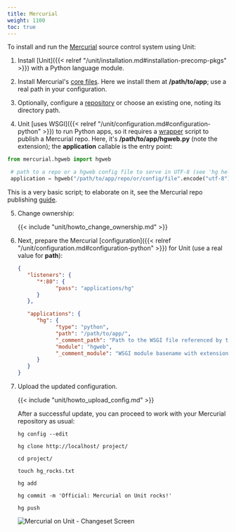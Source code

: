 ```yaml
---
title: Mercurial
weight: 1100
toc: true
---
```


To install and run the [Mercurial](https://www.mercurial-scm.org) source
control system using Unit:

1. Install [Unit]({{< relref "/unit/installation.md#installation-precomp-pkgs" >}}) with a Python language module.

2. Install Mercurial's [core files](https://www.mercurial-scm.org/wiki/UnixInstall).
   Here we install them at **/path/to/app**; use a real path in your configuration.

3. Optionally, configure a [repository](https://www.mercurial-scm.org/wiki/TutorialInit) or choose an existing
   one, noting its directory path.

4. Unit [uses WSGI]({{< relref "/unit/configuration.md#configuration-python" >}}) to run Python apps, so it
   requires a [wrapper](https://www.mercurial-scm.org/repo/hg/file/default/contrib/hgweb.wsgi)
   script to publish a Mercurial repo. Here, it's **/path/to/app/hgweb.py**
   (note the extension); the **application** callable is the entry
   point:

  ```python
  from mercurial.hgweb import hgweb

   # path to a repo or a hgweb config file to serve in UTF-8 (see 'hg help hgweb')
   application = hgweb("/path/to/app/repo/or/config/file".encode("utf-8"))  # Replace with a real path in your configuration
  ```

   This is a very basic script; to elaborate on it, see the
   Mercurial repo publishing [guide](https://www.mercurial-scm.org/wiki/PublishingRepositories#hgweb).

5. Change ownership:

   {{< include "unit/howto_change_ownership.md" >}}

6. Next, prepare the Mercurial [configuration]({{< relref "/unit/configuration.md#configuration-python" >}}) for Unit (use a real value for **path**):

   ```json
   {
      "listeners": {
         "*:80": {
               "pass": "applications/hg"
         }
      },

      "applications": {
         "hg": {
               "type": "python",
               "path": "/path/to/app/",
               "_comment_path": "Path to the WSGI file referenced by the module option; use a real path in your configuration",
               "module": "hgweb",
               "_comment_module": "WSGI module basename with extension omitted"
         }
      }
   }
   ```

7. Upload the updated configuration.

   {{< include "unit/howto_upload_config.md" >}}

   After a successful update, you can proceed to work with your Mercurial
   repository as usual:

   ```console
   hg config --edit
   ```

   ```console
   hg clone http://localhost/ project/
   ```

   ```console
   cd project/
   ```

   ```console
   touch hg_rocks.txt
   ```

   ```console
   hg add
   ```

   ```console
   hg commit -m 'Official: Mercurial on Unit rocks!'
   ```

   ```console
   hg push
   ```

   ![Mercurial on Unit - Changeset Screen](/unit/images/hg.png)
